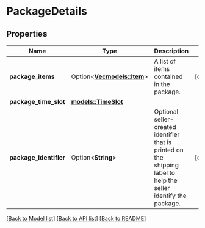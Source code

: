 # PackageDetails

## Properties

Name | Type | Description | Notes
------------ | ------------- | ------------- | -------------
**package_items** | Option<[**Vec<models::Item>**](Item.md)> | A list of items contained in the package. | [optional]
**package_time_slot** | [**models::TimeSlot**](TimeSlot.md) |  | 
**package_identifier** | Option<**String**> | Optional seller-created identifier that is printed on the shipping label to help the seller identify the package. | [optional]

[[Back to Model list]](../README.md#documentation-for-models) [[Back to API list]](../README.md#documentation-for-api-endpoints) [[Back to README]](../README.md)


